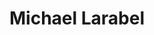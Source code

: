 ---
avatar: /images/people/larabel.jpg
avatar_small: /images/people/larabel_small.jpg
bio: null
homepage: null
instagram: null
linkedin: null
title: Michael Larabel
twitter: null
type: guest
username: larabel
youtube: null
---